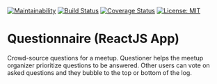 [![Maintainability](https://api.codeclimate.com/v1/badges/2d4e3b736a0334bcb8b7/maintainability)](https://codeclimate.com/github/niomwungeri-fabrice/questionnaire-ui/maintainability)
[![Build Status](https://travis-ci.com/niomwungeri-fabrice/questionnaire-ui.svg?branch=master)](https://travis-ci.com/niomwungeri-fabrice/questionnaire-ui)
[![Coverage Status](https://coveralls.io/repos/github/niomwungeri-fabrice/questionnaire-ui/badge.svg?branch=master)](https://coveralls.io/github/niomwungeri-fabrice/questionnaire-ui?branch=master)
[![License: MIT](https://img.shields.io/badge/License-MIT-yellow.svg)](https://opensource.org/licenses/MIT)

# Questionnaire (ReactJS App)
Crowd-source questions for a meetup. ​Questioner​​ helps the meetup organizer prioritize questions to be answered. Other users can vote on asked questions and they bubble to the top or bottom of the log.
